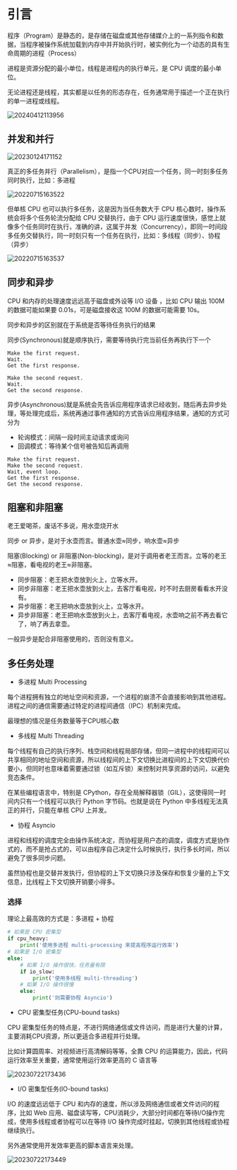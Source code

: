 # 引言

程序（Program）是静态的，是存储在磁盘或其他存储媒介上的一系列指令和数据，当程序被操作系统加载到内存中并开始执行时，被实例化为一个动态的具有生命周期的进程（Process）

进程是资源分配的最小单位，线程是进程内的执行单元，是 CPU 调度的最小单位。

无论进程还是线程，其实都是以任务的形态存在，任务通常用于描述一个正在执行的单一进程或线程。

![20240412113956](https://image.zuoright.com/20240412113956.png)

## 并发和并行

![20230124171152](https://image.zuoright.com/20230124171152.png)

真正的多任务并行（Parallelism），是指一个CPU对应一个任务，同一时刻多任务同时执行，比如：多进程

![20220715163522](https://image.zuoright.com/20220715163522.png)

但单核 CPU 也可以执行多任务，这是因为当任务数大于 CPU 核心数时，操作系统会将多个任务轮流分配给 CPU 交替执行，由于 CPU 运行速度很快，感觉上就像多个任务同时在执行，准确的讲，这属于并发（Concurrency），即同一时间段多任务交替执行，同一时刻只有一个任务在执行，比如：多线程（同步）、协程（异步）

![20220715163537](https://image.zuoright.com/20220715163537.png)

## 同步和异步

CPU 和内存的处理速度远远高于磁盘或外设等 I/O 设备 ，比如 CPU 输出 100M 的数据可能如果要 0.01s，可是磁盘接收这 100M 的数据可能需要 10s。

同步和异步的区别就在于系统是否等待任务执行的结果

同步(Synchronous)就是顺序执行，需要等待执行完当前任务再执行下一个

```text
Make the first request.
Wait.
Get the first response.

Make the second request.
Wait.
Get the second response.
```

异步(Asynchronous)就是系统会先告诉应用程序请求已经收到，随后再去异步处理，等处理完成后，系统再通过事件通知的方式告诉应用程序结果，通知的方式可分为

- 轮询模式：间隔一段时间主动请求或询问
- 回调模式：等待某个信号被告知后再调用

```text
Make the first request.
Make the second request.
Wait, event loop.
Get the first response.
Get the second response.
```

## 阻塞和非阻塞

老王爱喝茶，废话不多说，用水壶烧开水

同步 or 异步，是对于水壶而言。普通水壶≈同步，响水壶≈异步

阻塞(Blocking) or 非阻塞(Non-blocking)，是对于调用者老王而言。立等的老王≈阻塞，看电视的老王≈非阻塞。

- 同步阻塞：老王把水壶放到火上，立等水开。
- 同步非阻塞：老王把水壶放到火上，去客厅看电视，时不时去厨房看看水开没有。
- 异步阻塞：老王把响水壶放到火上，立等水开。
- 异步非阻塞：老王把响水壶放到火上，去客厅看电视，水壶响之前不再去看它了，响了再去拿壶。

一般异步是配合非阻塞使用的，否则没有意义。

## 多任务处理

- 多进程 Multi Processing

每个进程拥有独立的地址空间和资源，一个进程的崩溃不会直接影响到其他进程。进程之间的通信需要通过特定的进程间通信（IPC）机制来完成。

最理想的情况是任务数量等于CPU核心数

- 多线程 Multi Threading

每个线程有自己的执行序列、栈空间和线程局部存储，但同一进程中的线程间可以共享相同的地址空间和资源，所以线程间的上下文切换比进程间的上下文切换代价要小，但同时也意味着需要通过锁（如互斥锁）来控制对共享资源的访问，以避免竞态条件。

在某些编程语言中，特别是 CPython，存在全局解释器锁（GIL），这使得同一时间内只有一个线程可以执行 Python 字节码。也就是说在 Python 中多线程无法真正的并行，只能在单核 CPU 上并发。

- 协程 Asyncio

进程和线程的调度完全由操作系统决定，而协程是用户态的调度，调度方式是协作式的，而不是抢占式的，可以由程序自己决定什么时候执行，执行多长时间，所以避免了很多同步问题。

虽然协程也是交替并发执行，但协程的上下文切换只涉及保存和恢复少量的上下文信息，比线程上下文切换开销要小得多。

### 选择

理论上最高效的方式是：多进程 + 协程

```python
# 如果是 CPU 密集型
if cpu_heavy:
    print('使用多进程 multi-processing 来提高程序运行效率')
# 如果是 I/O 密集型
else:
    # 如果 I/O 操作很快，任务量有限
    if io_slow:
        print('使用多线程 multi-threading')
    # 如果 I/O 操作很慢
    else:
        print('则需要协程 Asyncio')
```

- CPU 密集型任务(CPU-bound tasks)

CPU 密集型任务的特点是，不进行网络通信或文件访问，而是进行大量的计算，主要消耗CPU资源，所以更适合多进程并行处理。

比如计算圆周率、对视频进行高清解码等等，全靠 CPU 的运算能力，因此，代码运行效率至关重要，通常使用运行效率更高的 C 语言等

![20230722173436](https://image.zuoright.com/20230722173436.png)

- I/O 密集型任务(IO-bound tasks)

I/O 的速度远远低于 CPU 和内存的速度，所以涉及网络通信或者文件访问的程序，比如 Web 应用、磁盘读写等，CPU消耗少，大部分时间都在等待I/O操作完成，使用多线程或者协程可以在等待 I/O 操作完成时挂起，切换到其他线程或协程继续执行。

另外通常使用开发效率更高的脚本语言来处理。

![20230722173449](https://image.zuoright.com/20230722173449.png)
